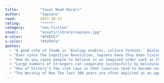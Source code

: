 ```yaml
---
title:          "Yuval Noah Harari"
author:         "Sapiens"
read:           2017-10-17
rating:         "*****"
category:       "non-fiction"
cover:          "assets/library/sapiens.jpg"
m-color:        "#F6EFE7"
s-color:        "#fdfbfa"
quotes:
  - "A good rule of thumb is ‘Biology enables, culture forbids.’ Biology is willing to tolerate a very wide spectrum of possibilities. It’s culture that obliges people to realise some possibilities while forbidding others."
  - "Ever since the Cognitive Revolution, Sapiens have thus been living in a dual reality. On the one hand, the objective reality of rivers, trees and lions; and on the other hand, the imagined reality of gods, nations and corporations. As time went by, the imagined reality became ever more powerful, so that today the very survival of rivers, trees and lions depends on the grace of imagined entities such as the United States and Google."
  - "How do you cause people to believe in an imagined order such as Christianity, democracy or capitalism? First, you never admit that the order is imagined. You always insist that the order sustaining society is an objective reality created by the great gods or by the laws of nature. People are unequal, not because Hammurabi said so, but because Enlil and Marduk decreed it. People are equal, not because Thomas Jefferson said so, but because God created them that way. Free markets are the best economic system, not because Adam Smith said so, but because these are the immutable laws of nature."
  - "Large numbers of strangers can cooperate successfully by believing in common myths. Any large-scale human cooperation – whether a modern state, a medieval church, an ancient city or an archaic tribe – is rooted in common myths that exist only in people’s collective imagination."
  - "One of history’s few iron laws is that luxuries tend to become necessities and to spawn new obligations."
  - "The Worship of Man The last 300 years are often depicted as an age of growing secularism, in which religions have increasingly lost their importance. If we are talking about theist religions, this is largely correct. But if we take into consideration natural-law religions, then modernity turns out to be an age of intense religious fervour, unparalleled missionary efforts, and the bloodiest wars of religion in history. The modern age has witnessed the rise of a number of new natural-law religions, such as liberalism, Communism, capitalism, nationalism and Nazism. These creeds do not like to be called religions, and refer to themselves as ideologies. But this is just a semantic exercise. If a religion is a system of human norms and values that is founded on belief in a superhuman order, then Soviet Communism was no less a religion than Islam. Islam is of course different from Communism, because Islam sees the superhuman order governing the world as the edict of an omnipotent creator god, whereas Soviet Communism did not believe in gods. But Buddhism too gives short shrift to gods, and yet we commonly classify it as a religion. Like Buddhists, Communists believed in a superhuman order of natural and immutable laws that should guide human actions. Whereas Buddhists believe that the law of nature was discovered by Siddhartha Gautama, Communists believed that the law of nature was discovered by Karl Marx, Friedrich Engels and Vladimir Ilyich Lenin. The similarity does not end there. Like other religions, Communism too has its holy scripts and prophetic books, such as Marx’s Das Kapital, which foretold that history would soon end with the inevitable victory of the proletariat. Communism had its holidays and festivals, such as the First of May and the anniversary of the October Revolution. It had theologians adept at Marxist dialectics, and every unit in the Soviet army had a chaplain, called a commissar, who monitored the piety of soldiers and officers. Communism had martyrs, holy wars and heresies, such as Trotskyism. Soviet Communism was a fanatical and missionary religion. A devout Communist could not be a Christian or a Buddhist, and was expected to spread the gospel of Marx and Lenin even at the price of his or her life. Religion is a system of human norms and values that is founded on belief in a superhuman order. The theory of relativity is not a religion, because (at least so far) there are no human norms and values that are founded on it. Football is not a religion because nobody argues that its rules reflect superhuman edicts. Islam, Buddhism and Communism are all religions, because all are systems of human norms and values that are founded on belief in a superhuman order."
---
```

